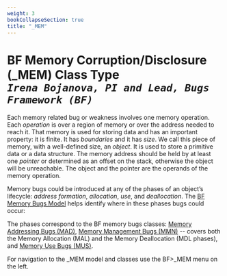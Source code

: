 ```yaml
---
weight: 3
bookCollapseSection: true
title: "_MEM"
---
```

# BF Memory Corruption/Disclosure (_MEM) Class Type <br/> _`Irena Bojanova, PI and Lead, Bugs Framework (BF)`_

Each memory related bug or weakness involves one memory operation. Each _operation_ is over a region of memory or over the address needed to reach it. That memory is used for storing data and has an important property: it is finite. It has _boundaries_ and it has _size_. We call this piece of memory, with a well-defined size, an _object_. It is used to store a primitive data or a data structure. The memory address should be held by at least one _pointer_ or determined as an offset on the stack, otherwise the object will be unreachable. The object and the pointer are the operands of the memory operation.

Memory bugs could be introduced at any of the phases of an object’s lifecycle: _address formation_, _allocation_, _use_, and _deallocation_. The [BF Memory Bugs Model](/Info/BF%20Classes/_MEM/Model) helps identify where in these phases bugs could occur: 

The phases correspond to the BF memory bugs classes: [Memory Addressing Bugs (MAD)](/Info/BF%20Classes/_mem/mad), [Memory Management Bugs (MMN)](/Info/BF%20Classes/_mem/mmn) -- covers both the Memory Allocation (MAL) and the Memory Deallocation (MDL phases), and [Memory Use Bugs (MUS)](/Info/BF%20Classes/_mem/mus).

For navigation to the _MEM model and classes use the BF>_MEM menu on the left.